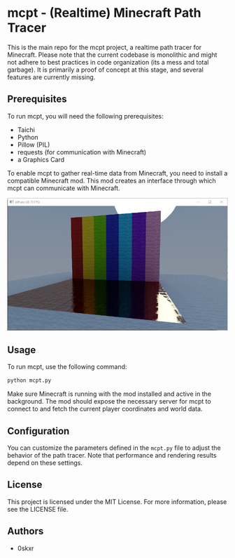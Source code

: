 # mcpt - (Realtime) Minecraft Path Tracer

This is the main repo for the mcpt project, a realtime path tracer for Minecraft. Please note that the current codebase is monolithic and might not adhere to best practices in code organization (its a mess and total garbage). It is primarily a proof of concept at this stage, and several features are currently missing.

## Prerequisites

To run mcpt, you will need the following prerequisites:

- Taichi 
- Python
- Pillow (PIL)
- requests (for communication with Minecraft)
- a Graphics Card

To enable mcpt to gather real-time data from Minecraft, you need to install a compatible Minecraft mod. This mod creates an interface through which mcpt can communicate with Minecraft.

![Alt text](screen.png)

## Usage

To run mcpt, use the following command:

```python
python mcpt.py
```

Make sure Minecraft is running with the mod installed and active in the background. The mod should expose the necessary server for mcpt to connect to and fetch the current player coordinates and world data.

## Configuration

You can customize the parameters defined in the `mcpt.py` file to adjust the behavior of the path tracer. Note that performance and rendering results depend on these settings.

## License

This project is licensed under the MIT License. For more information, please see the LICENSE file.

## Authors

- 0skxr
